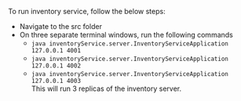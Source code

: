 To run inventory service, follow the below steps:

- Navigate to the src folder
- On three separate terminal windows, run the following commands
  - `java inventoryService.server.InventoryServiceApplication 127.0.0.1 4001`
  - `java inventoryService.server.InventoryServiceApplication 127.0.0.1 4002`
  - `java inventoryService.server.InventoryServiceApplication 127.0.0.1 4003`\
  This will run 3 replicas of the inventory server.